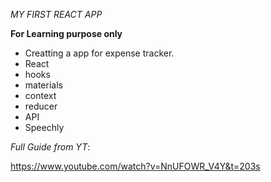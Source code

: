 _MY FIRST REACT APP_

__For Learning purpose only__

- Creatting a app for expense tracker.
- React
- hooks
- materials
- context
- reducer
- API
- Speechly

_Full Guide from YT_:

https://www.youtube.com/watch?v=NnUFOWR_V4Y&t=203s